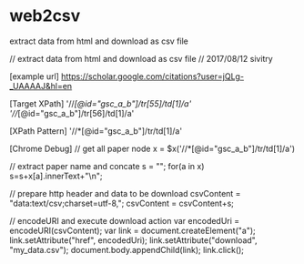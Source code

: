 # web2csv
extract data from html and download as csv file


// extract data from html and download as csv file
// 2017/08/12 sivitry

[example url]
https://scholar.google.com/citations?user=jQLg-_UAAAAJ&hl=en

[Target XPath]
'//*[@id="gsc_a_b"]/tr[55]/td[1]/a'
'//*[@id="gsc_a_b"]/tr[56]/td[1]/a'

[XPath Pattern]
'//*[@id="gsc_a_b"]/tr/td[1]/a'

[Chrome Debug]
// get all paper node
x = $x('//*[@id="gsc_a_b"]/tr/td[1]/a') 

// extract paper name and concate
s = "";
for(a in x) s=s+x[a].innerText+"\n";

// prepare http header and data to be download
csvContent = "data:text/csv;charset=utf-8,";
csvContent = csvContent+s;

// encodeURI and execute download action
var encodedUri = encodeURI(csvContent);
var link = document.createElement("a");
link.setAttribute("href", encodedUri);
link.setAttribute("download", "my_data.csv");
document.body.appendChild(link); 
link.click();
